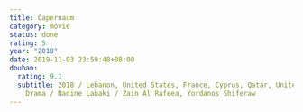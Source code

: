```yaml
---
title: Capernaum
category: movie
status: done
rating: 5
year: "2018"
date: 2019-11-03 23:59:48+08:00
douban:
  rating: 9.1
  subtitle: 2018 / Lebanon, United States, France, Cyprus, Qatar, United Kingdom /
    Drama / Nadine Labaki / Zain Al Rafeea, Yordanos Shiferaw
---
```



